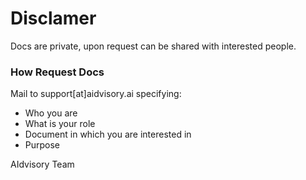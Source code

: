 # Disclamer
Docs are private, upon request can be shared with interested people. 

### How Request Docs
Mail to support[at]aidvisory.ai specifying:
- Who you are
- What is your role
- Document in which you are interested in
- Purpose



AIdvisory Team
